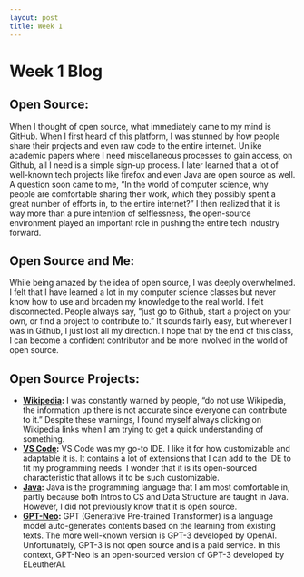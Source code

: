 ```yaml
---
layout: post
title: Week 1
---
```

# Week 1 Blog

## Open Source:

When I thought of open source, what immediately came to my mind is GitHub. When I first heard of this platform, I was stunned by how people share their projects and even raw code to the entire internet. Unlike academic papers where I need miscellaneous processes to gain access, on Github, all I need is a simple sign-up process. I later learned that a lot of well-known tech projects like firefox and even Java are open source as well. A question soon came to me, “In the world of computer science, why people are comfortable sharing their work, which they possibly spent a great number of efforts in, to the entire internet?” I then realized that it is way more than a pure intention of selflessness, the open-source environment played an important role in pushing the entire tech industry forward.

## Open Source and Me:

While being amazed by the idea of open source, I was deeply overwhelmed. I felt that I have learned a lot in my computer science classes but never know how to use and broaden my knowledge to the real world. I felt disconnected. People always say, “just go to Github, start a project on your own, or find a project to contribute to.” It sounds fairly easy, but whenever I was in Github, I just lost all my direction. I hope that by the end of this class, I can become a confident contributor and be more involved in the world of open source.

## Open Source Projects:

- **[Wikipedia](https://en.wikipedia.org/wiki/Main_Page):** I was constantly warned by people, “do not use Wikipedia, the information up there is not accurate since everyone can contribute to it.” Despite these warnings, I found myself always clicking on Wikipedia links when I am trying to get a quick understanding of something.
- **[VS Code](https://code.visualstudio.com/):** VS Code was my go-to IDE. I like it for how customizable and adaptable it is. It contains a lot of extensions that I can add to the IDE to fit my programming needs. I wonder that it is its open-sourced characteristic that allows it to be such customizable.
- **[Java](https://www.java.com/en/):** Java is the programming language that I am most comfortable in, partly because both Intros to CS and Data Structure are taught in Java. However, I did not previously know that it is open source.
- **[GPT-Neo](https://www.eleuther.ai/projects/gpt-neo/):** GPT (Generative Pre-trained Transformer) is a language model auto-generates contents based on the learning from existing texts. The more well-known version is GPT-3 developed by OpenAI. Unfortunately, GPT-3 is not open source and is a paid service. In this context, GPT-Neo is an open-sourced version of GPT-3 developed by ELeutherAI.
